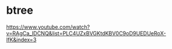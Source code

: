 # btree
https://www.youtube.com/watch?v=RAgCa_IDCNQ&list=PLC4UZxBVGKtdKBV0C9oD9UEDUeRoX-IfK&index=3

